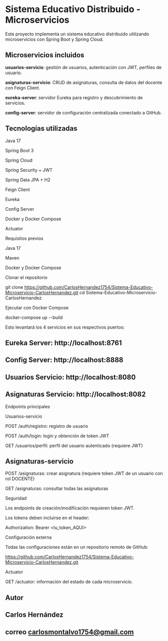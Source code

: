 # Sistema Educativo Distribuido - Microservicios

Este proyecto implementa un sistema educativo distribuido utilizando microservicios con Spring Boot y Spring Cloud.

## Microservicios incluidos

**usuarios-servicio**: gestión de usuarios, autenticación con JWT, perfiles de usuario.

**asignaturas-servicio**: CRUD de asignaturas, consulta de datos del docente con Feign Client.

**eureka-server**: servidor Eureka para registro y descubrimiento de servicios.

**config-server**: servidor de configuración centralizada conectado a GitHub.

## Tecnologías utilizadas

Java 17

Spring Boot 3

Spring Cloud

Spring Security + JWT

Spring Data JPA + H2

Feign Client

Eureka

Config Server

Docker y Docker Compose

Actuator

Requisitos previos

Java 17

Maven

Docker y Docker Compose

Clonar el repositorio

git clone https://github.com/CarlosHernandez1754/Sistema-Educativo-Microservicio-CarlosHernandez.git
cd Sistema-Educativo-Microservicio-CarlosHernandez 

Ejecutar con Docker Compose

docker-compose up --build

Esto levantará los 4 servicios en sus respectivos puertos:

## Eureka Server: http://localhost:8761

## Config Server: http://localhost:8888

## Usuarios Servicio: http://localhost:8080

## Asignaturas Servicio: http://localhost:8082

Endpoints principales

Usuarios-servicio

POST /auth/registro: registro de usuario

POST /auth/login: login y obtención de token JWT

GET /usuarios/perfil: perfil del usuario autenticado (requiere JWT)

## Asignaturas-servicio

POST /asignaturas: crear asignatura (requiere token JWT de un usuario con rol DOCENTE)

GET /asignaturas: consultar todas las asignaturas

Seguridad

Los endpoints de creación/modificación requieren token JWT.

Los tokens deben incluirse en el header:

Authorization: Bearer <tu_token_AQUI>

Configuración externa

Todas las configuraciones están en un repositorio remoto de GitHub:

https://github.com/CarlosHernandez1754/Sistema-Educativo-Microservicio-CarlosHernandez.git

Actuator

GET /actuator: información del estado de cada microservicio.

## Autor

## Carlos Hernández
## correo carlosmontalvo1754@gmail.com
